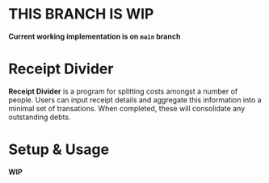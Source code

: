 # THIS BRANCH IS WIP

**Current working implementation is on ```main``` branch**

# Receipt Divider

**Receipt Divider** is a program for splitting costs amongst a number of people. Users can input receipt details and aggregate this information into a minimal set of transations. When completed, these will consolidate any outstanding debts.

# Setup & Usage

**WIP**
